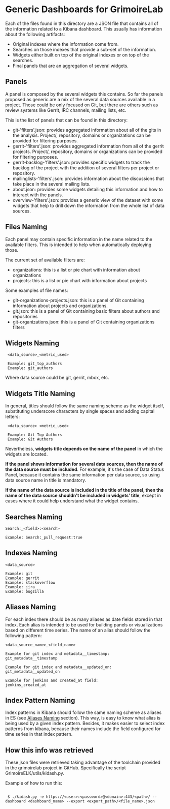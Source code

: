 Generic Dashboards for GrimoireLab
==================================

Each of the files found in this directory are a JSON file that contains all of the information related to a Kibana dashboard.
This usually has information about the following artifacts:
* Original indexes where the information come from.
* Searches on those indexes that provide a sub-set of the information.
* Widgets either built on top of the original indexes or on top of the searches.
* Final panels that are an aggregation of several widgets.

Panels
------

A panel is composed by the several widgets this contains.
So far the panels proposed as generic are a mix of the several data sources available in a project. Those could be only focused on Git, but there are others such as review systems like Gerrit, IRC channels, mailing lists, etc.

This is the list of panels that can be found in this directory:
* git-'filters'.json: provides aggregated information about all of the gits in the analysis. Project/, repository, domains or organizations can be provided for filtering purposes.
* gerrit-'filters'.json: provides aggregated information from all of the gerrit projects. Project/, repository, domains or organizations can be provided for filtering purposes.
* gerrit-backlog-'filters'.json: provides specific widgets to track the backlog of the project with the addition of several filters per project or repository.
* mailinglists-'filters'.json: provides information about the discussions that take place in the several mailing lists.
* about.json: provides some widgets detailing this information and how to interact with the panels.
* overview-'filters'.json: provides a generic view of the dataset with some widgets that help to drill down the information from the whole list of data sources.

Files Naming
------------

Each panel may contain specific information in the name related to the available
filters. This is intended to help when automatically deploying those.

The current set of available filters are:
* organizations: this is a list or pie chart with information about organizations
* projects: this is a list or pie chart with information about projects

Some examples of file names:
* git-organizations-projects.json: this is a panel of Git containing information
about projects and organizations.
* git.json: this is a panel of Git containing basic filters about authors and
repositories
* git-organizations.json: this is a panel of Git containing organizations filters


Widgets Naming
--------------

```
 <data_source>_<metric_used>

 Example: git_top_authors
 Example: git_authors
```

Where data source could be git, gerrit, mbox, etc.

Widgets Title Naming
--------------------

In general, titles should follow the same naming scheme as the widget itself, substituting underscore characters by single spaces and adding capital letters:

```
 <data_source> <metric_used>
 
 Example: Git Top Authors
 Example: Git Authors
```

Nevertheless, **widgets title depends on the name of the panel** in which the widgets are located.

**If the panel shows information for several data sources, then the name of the data source must be included**. For example, it's the case of Data Status Panel, because it contains the same information per data source, so using data source name in title is mandatory.  

**If the name of the data source is included in the title of the panel, then the name of the data source shouldn't be included in widgets' title**, except in cases where it could help understand what the widget contains.  

Searches Naming
---------------

```
Search:_<field>:<search>

Example: Search:_pull_request:true
```


Indexes Naming
--------------

```
<data_source>

Example: git
Example: gerrit
Example: stackoverflow
Example: jira
Example: bugzilla
```

Aliases Naming <a id="Aliases-Naming"></a>
--------------

For each index there should be as many aliases as date fields stored in that index. Each alias is intended to be used for building panels or visualizations based on different time series. The name of an alias should follow the following pattern:

```
<data_source_name>_<field_name>

Example for git index and metadata__timestamp:
git_metadata__timestamp

Example for git index and metadata__updated_on:
git_metadata__updated_on

Example for jenkins and created_at field:
jenkins_created_at
```

Index Pattern Naming
--------------------

Index patterns in Kibana should follow the same naming scheme as aliases in ES (see [Aliases Naming](#Aliases-Naming) section). This way, is easy to know what alias is being used by a given index pattern. Besides, it makes easier to select index patterns from kibana, because their names include the field configured for time series in that index pattern. 


How this info was retrieved
---------------------------

These json files were retrieved taking advantage of the toolchain provided in the grimoirelab project in GitHub. Specifically the script GrimoireELK/utils/kidash.py.

Example of how to run this:

```

 $ ./kidash.py -e https://<user>:<password>@<domain>:443/<path>/ --dashboard <dashboard_name> --export <export_path>/<file_name>.json

```
